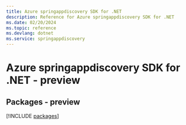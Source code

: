 ```yaml
---
title: Azure springappdiscovery SDK for .NET
description: Reference for Azure springappdiscovery SDK for .NET
ms.date: 02/20/2024
ms.topic: reference
ms.devlang: dotnet
ms.service: springappdiscovery
---
```

# Azure springappdiscovery SDK for .NET - preview
## Packages - preview
[!INCLUDE [packages](springappdiscovery-index.md)]